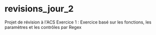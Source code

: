 # revisions_jour_2
Projet de révision à l'ACS
Exercice 1 :
Exercice basé sur les fonctions, les paramètres et les contrôles par Regex